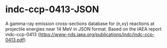 # indc-ccp-0413-JSON
A gamma-ray emission cross-sections database for (n,xγ) reactions at projectile energies near 14 MeV in JSON format. Based on the IAEA report indc-ccp-0413 (https://www-nds.iaea.org/publications/indc/indc-ccp-0413.pdf)
